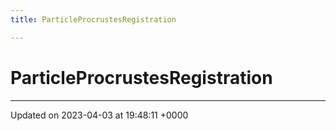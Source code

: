 ```yaml
---
title: ParticleProcrustesRegistration

---
```


# ParticleProcrustesRegistration





-------------------------------

Updated on 2023-04-03 at 19:48:11 +0000